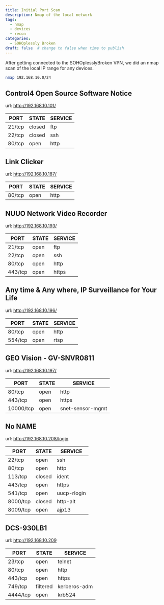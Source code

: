 ```yaml
---
title: Initial Port Scan
description: Nmap of the local network
tags:
  - nmap
  - devices
  - recon
categories:
  - SOHOplessly Broken
draft: false  # change to false when time to publish
---
```


After getting connected to the SOHOplesslyBroken VPN, we did an nmap scan of the local IP range for any devices.

```bash
nmap 192.168.10.0/24
```

## Control4 Open Source Software Notice

url: http://192.168.10.101/

PORT | STATE | SERVICE
--- | --- | ---
21/tcp | closed | ftp
22/tcp |closed | ssh
80/tcp | open | http


## Link Clicker

url: http://192.168.10.187/

PORT | STATE | SERVICE
--- | --- | ---
80/tcp | open | http


## NUUO Network Video Recorder

url: http://192.168.10.193/

PORT | STATE | SERVICE
--- | --- | ---
21/tcp | open | ftp
22/tcp | open | ssh
80/tcp | open | http
443/tcp | open | https


## Any time & Any where, IP Surveillance for Your Life

url: http://192.168.10.196/

PORT | STATE | SERVICE
--- | --- | ---
80/tcp | open | http
554/tcp | open | rtsp

## GEO Vision - GV-SNVR0811

url: http://192.168.10.197/

PORT | STATE | SERVICE
--- | --- | ---
80/tcp | open | http
443/tcp | open | https
10000/tcp | open | snet-sensor-mgmt


## No NAME

url: http://192.168.10.208/login

PORT | STATE | SERVICE
--- | --- | ---
22/tcp | open | ssh
80/tcp | open | http
113/tcp | closed | ident
443/tcp | open | https
541/tcp | open | uucp-rlogin
8000/tcp | closed | http-alt
8009/tcp | open | ajp13

## DCS-930LB1

url: http://192.168.10.209

PORT | STATE | SERVICE
--- | --- | ---
23/tcp | open | telnet
80/tcp | open | http
443/tcp | open | https
749/tcp | filtered | kerberos-adm
4444/tcp | open | krb524
